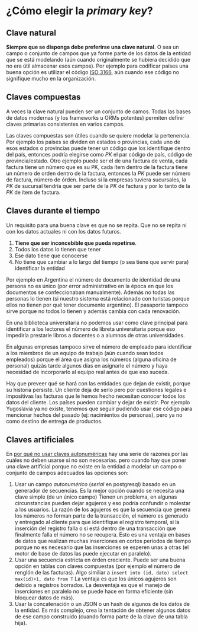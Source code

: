 # ¿Cómo elegir la *primary key*?

## Clave natural

**Siempre que se disponga debe preferirse una clave natural**. 
O sea un campo o conjunto de campos que ya forme parte de los datos 
de la entidad que se está modelando 
(aún cuando originalmente se hubiera decidido que no era útil 
almacenar esos campos). 
Por ejemplo para codificar países una buena opción es utilizar el 
código [ISO 3166](https://es.wikipedia.org/wiki/ISO_3166-1),
aún cuando ese código no signifique mucho en la organización. 

## Claves compuestas

A veces la clave natural pueden ser un conjunto de camos.
Todas las bases de datos modernas (y los frameworks u ORMs potentes)
permiten definir claves primarias consistentes en varios campos.

Las claves compuestas son útiles cuando se quiere modelar la
pertenencia. Por ejemplo los países se dividen en estados o provincias, 
cada uno de esos estados o provincias puede tener un código
que los identifique dentro del país, entonces podría elegirse como
*PK* el par código de país, código de provincia/estado. 
Otro ejemplo puede ser el de una factura de venta, 
cada factura tiene un número que es su PK, cada ítem dentro de la factura
tiene un número de orden dentro de la factura, entonces la *PK* puede ser
número de factura, número de órden. Incluso si la empresas tuviera
sucursales, la *PK* de sucursal tendría que ser parte de la *PK*
de factura y por lo tanto de la *PK* de ítem de factura. 

## Claves durante el tiempo

Un requisito para una buena clave es que no se repita. 
Que no se repita ni con los datos actuales ni con los datos futuros. 

  1. **Tiene que ser inconcebible que pueda repetirse**. 
  2. Todos los datos lo tienen que tener
  3. Ese dato tiene que conocerse
  4. No tiene que cambiar a lo largo del tiempo 
     (o sea tiene que servir para) identificar la entidad

Por ejemplo en Argentina el número de documento de identidad 
de una persona no es único (por error administrativo en la época en que los 
documentos se confeccionaban manualmente). Además no todas las personas
lo tienen (si nuestro sistema está relacionado con turistas porque ellos 
no tienen por qué tener documento argentino). El pasaporte tampoco sirve
porque no todos lo tienen y además cambia con cada renovación. 

En una biblioteca universitaria no podemos usar como clave principal
para identificar a los lectores el número de libreta universitaria 
porque eso impediría prestarle libros a docentes o a alumnos de otras 
universidades.

En algunas empresas tampoco sirve el número de empleado para identificar
a los miembros de un equipo de trabajo (aún cuando sean todos empleados)
porque el área que asigna los números (alguna oficina de personal)
quizás tarde algunos días en asignarle el número y haya necesidad de 
incorporarlo al equipo real antes de que eso suceda. 

Hay que preveer qué se hará con las entidades que dejan de existir, 
porque su historia persiste. 
Un cliente deja de serlo pero por cuestiones legales e impositivas
las facturas que le hemos hecho necesitan conocer todos los datos del cliente. 
Los países pueden cambiar y dejar de existir. Por ejemplo Yugoslavia
ya no existe, tenemos que seguir pudiendo usar ese código para mencionar
hechos del pasado (ej: nacimientos de personas), pero ya no como destino
de entrega de productos. 

## Claves artificiales

En [por qué no usar claves autonuméricas](no-usar-auto-id.md) hay una
serie de razones por las cuáles no deben usarse si no son necesarias. 
pero cuando hay que poner una clave artificial porque no existe en
la entidad a modelar un campo o conjunto de campos adecuados las opciones son:

  1. Usar un campo *autonumérico* (*serial* en postgresql) basado en un
     generador de secuencias. Es la mejor opción cuando se necesita una 
     clave simple (de un único campo)
     Tienen un problema, en algunas circunstancias pueden dejar agujeros 
     y eso podría confundir o molestar a los usuarios.
     La razón de los agujeros es que la secuencia que genera los números
     no forman parte de la transacción, el número es generado y entregado
     al cliente para que identifique el registro temporal, si la inserción
     del registro falla o si está dentro de una transacción que finalmente
     falla el número no se recupera. Esto es una ventaja en bases de datos
     que realizan muchas inserciones en cortos períodos de tiempo porque
     no es necesario que las inserciones se esperen unas a otras 
     (el motor de base de datos las puede ejecutar en paralelo).
  2. Usar una secuencia estricta en órden creciente. 
     Puede ser una buena opción en tablas con claves compuestas 
     (por ejemplo el número de renglón de las facturas).
     Algo similiar a `insert into (id, dato) select max(id)+1, dato from T`
     La ventaja es que los únicos agujeros son debido a registros borrados. 
     La desventaja es que el manejo de inserciones en paralelo no se puede 
     hace en forma eficiente (sin bloquear datos de más). 
  3. Usar la concatenación o un JSON o un hash de algunos de los datos
     de la entidad. Es más complejo, 
     crea la tentación de obtener algunos datos de ese campo construido 
     (cuando forma parte de la clave de una tabla hija). 